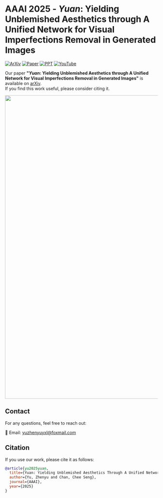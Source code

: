 # AAAI 2025 - *Yuan*: Yielding Unblemished Aesthetics through A Unified Network for Visual Imperfections Removal in Generated Images


[![ArXiv](https://img.shields.io/badge/arXiv-2501.08505-red)](https://arxiv.org/abs/2501.08505) [![Paper](https://img.shields.io/badge/PDF-Poster-blue)](https://github.com/YuZhenyuLindy/Yuan/blob/main/Poster.pdf) [![PPT](https://img.shields.io/badge/PDF-Slides-orange)](https://github.com/YuZhenyuLindy/Yuan/blob/main/PPT.pdf) [![YouTube](https://img.shields.io/badge/Video-YouTube-red)](https://youtu.be/gDCH2qcA00M)


Our paper **"*Yuan*: Yielding Unblemished Aesthetics through A Unified Network for Visual Imperfections Removal in Generated Images"** is available on [arXiv](https://arxiv.org/abs/2501.08505).  
If you find this work useful, please consider citing it.

<p align="center">
  <img src="Poster.png" width="1000"/>
</p>

## Contact
For any questions, feel free to reach out:

📧 Email: yuzhenyuyxl@foxmail.com

## Citation
If you use our work, please cite it as follows:
```bibtex
@article{yu2025yuan,
  title={Yuan: Yielding Unblemished Aesthetics Through A Unified Network for Visual Imperfections Removal in Generated Images},
  author={Yu, Zhenyu and Chan, Chee Seng},
  journal={AAAI},
  year={2025}
}
